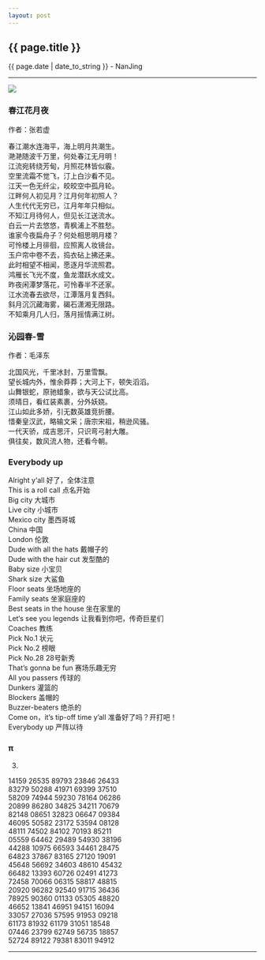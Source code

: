 ```yaml
---
layout: post
---
```


<h2>{{ page.title }}</h2>
<p class='meta'>{{ page.date | date_to_string }} - NanJing</p>

---
![](http://www.nba.com/media/global/mainhdr_03.jpg)

### 春江花月夜 ###
作者：张若虚

春江潮水连海平，海上明月共潮生。  
滟滟随波千万里，何处春江无月明！  
江流宛转绕芳甸，月照花林皆似霰。  
空里流霜不觉飞，汀上白沙看不见。  
江天一色无纤尘，皎皎空中孤月轮。  
江畔何人初见月？江月何年初照人？  
人生代代无穷已，江月年年只相似。  
不知江月待何人，但见长江送流水。  
白云一片去悠悠，青枫浦上不胜愁。  
谁家今夜扁舟子？何处相思明月楼？  
可怜楼上月徘徊，应照离人妆镜台。  
玉户帘中卷不去，捣衣砧上拂还来。  
此时相望不相闻，愿逐月华流照君。  
鸿雁长飞光不度，鱼龙潜跃水成文。  
昨夜闲潭梦落花，可怜春半不还家。  
江水流春去欲尽，江潭落月复西斜。  
斜月沉沉藏海雾，碣石潇湘无限路。  
不知乘月几人归，落月摇情满江树。  


### 沁园春-雪 ###
作者：毛泽东

北国风光，千里冰封，万里雪飘。  
望长城内外，惟余莽莽；大河上下，顿失滔滔。  
山舞银蛇，原驰蜡象，欲与天公试比高。  
须晴日，看红装素裹，分外妖娆。  
江山如此多娇，引无数英雄竞折腰。  
惜秦皇汉武，略输文采；唐宗宋祖，稍逊风骚。  
一代天骄，成吉思汗，只识弯弓射大雕。  
俱往矣，数风流人物，还看今朝。  

### Everybody up ###
Alright y‘all 好了，全体注意  
This is a roll call 点名开始  
Big city 大城市  
Live city 小城市  
Mexico city 墨西哥城  
China 中国  
London 伦敦  
Dude with all the hats 戴帽子的  
Dude with the hair cut 发型酷的  
Baby size 小宝贝  
Shark size 大鲨鱼  
Floor seats 坐场地座的  
Family seats 坐家庭座的  
Best seats in the house 坐在家里的  
Let‘s see you legends 让我看到你吧，传奇巨星们  
Coaches 教练  
Pick No.1 状元  
Pick No.2 榜眼  
Pick No.28 28号新秀  
That’s gonna be fun 赛场乐趣无穷  
All you passers 传球的  
Dunkers 灌篮的  
Blockers 盖帽的  
Buzzer-beaters 绝杀的  
Come on，it’s tip-off time y’all 准备好了吗？开打吧！  
Everybody up 严阵以待  

### π ###
3.

14159 26535 89793 23846 26433  
83279 50288 41971 69399 37510  
58209 74944 59230 78164 06286  
20899 86280 34825 34211 70679  
82148 08651 32823 06647 09384  
46095 50582 23172 53594 08128  
48111 74502 84102 70193 85211  
05559 64462 29489 54930 38196  
44288 10975 66593 34461 28475  
64823 37867 83165 27120 19091  
45648 56692 34603 48610 45432  
66482 13393 60726 02491 41273  
72458 70066 06315 58817 48815  
20920 96282 92540 91715 36436  
78925 90360 01133 05305 48820  
46652 13841 46951 94151 16094  
33057 27036 57595 91953 09218  
61173 81932 61179 31051 18548  
07446 23799 62749 56735 18857  
52724 89122 79381 83011 94912  

---

